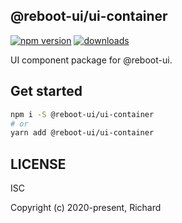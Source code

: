## @reboot-ui/ui-container

[![npm version](https://img.shields.io/npm/v/@reboot-ui/ui-container.svg)](https://www.npmjs.org/package/@reboot-ui/ui-container)
[![downloads](https://img.shields.io/npm/dm/@reboot-ui/ui-container.svg)](https://www.npmjs.org/package/@reboot-ui/ui-container)

UI component package for @reboot-ui.

## Get started

```bash
npm i -S @reboot-ui/ui-container
# or
yarn add @reboot-ui/ui-container
```

## LICENSE

ISC

Copyright (c) 2020-present, Richard
